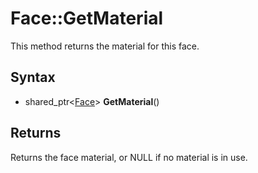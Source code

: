 # Face::GetMaterial

This method returns the material for this face.

## Syntax

- shared_ptr<[Face](Face.md)\> **GetMaterial**()

## Returns

Returns the face material, or NULL if no material is in use.
